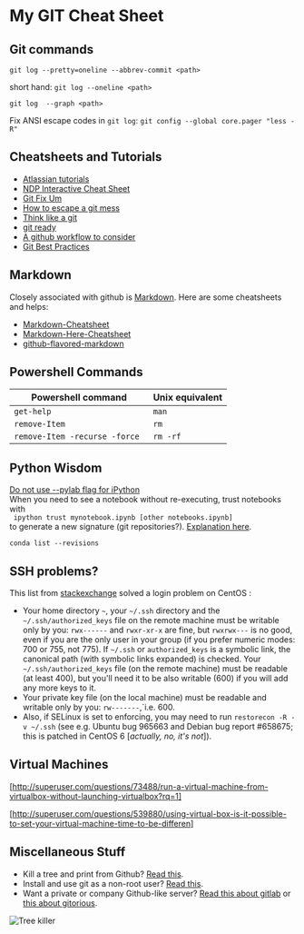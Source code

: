 # My GIT Cheat Sheet

## Git commands

`git log --pretty=oneline --abbrev-commit <path>` 

short hand: `git log --oneline <path>`

`git log  --graph <path>`

Fix ANSI escape codes in `git log`: `git config --global core.pager "less -R"`

## Cheatsheets and Tutorials

- [Atlassian tutorials](https://www.atlassian.com/git/tutorials/)
- [NDP Interactive Cheat Sheet](http://ndpsoftware.com/git-cheatsheet.html)
- [Git Fix Um](http://sethrobertson.github.io/GitFixUm/fixup.html)
- [How to escape a git mess](http://justinhileman.info/article/git-pretty/git-pretty.png)
- [Think like a git](http://think-like-a-git.net/)
- [git ready](http://gitready.com/)
- [A github workflow to consider](http://blog.spreedly.com/2014/06/24/merge-pull-request-considered-harmful/#.VGerbPnF98E)
- [Git Best Practices](http://sethrobertson.github.io/GitBestPractices/)

## Markdown

Closely associated with github is [Markdown](http://daringfireball.net/projects/markdown/syntax). Here are some cheatsheets and helps:

- [Markdown-Cheatsheet](https://github.com/adam-p/markdown-here/wiki/Markdown-Cheatsheet)
- [Markdown-Here-Cheatsheet](https://github.com/adam-p/markdown-here/wiki/Markdown-Here-Cheatsheet)
- [github-flavored-markdown](https://help.github.com/articles/github-flavored-markdown/)   

## Powershell Commands

|Powershell command| Unix equivalent|
|---|---|
| `get-help` | `man` |
| `remove-Item` | `rm` |
| `remove-Item -recurse -force ` | ` rm -rf ` |


## Python Wisdom

[Do not use --pylab flag for iPython](http://nbviewer.ipython.org/github/Carreau/posts/blob/master/10-No-PyLab-Thanks.ipynb)   
When you need to see a notebook without re-executing, trust notebooks with     
``` ipython trust mynotebook.ipynb [other notebooks.ipynb]```   
to generate a new signature (git repositories?). [Explanation here](http://ipython.org/ipython-doc/dev/notebook/notebook.html).  


``` conda list --revisions ```




## SSH problems?

This list from [stackexchange](http://stackexchange.com/) solved a login problem on CentOS :
- Your home directory `~`, your `~/.ssh` directory and the `~/.ssh/authorized_keys` file on the remote machine must be writable only by you: `rwx------` and `rwxr-xr-x` are fine, but `rwxrwx---` is no good,  even if you are the only user in your group (if you prefer numeric modes: 700 or 755, not 775).
If `~/.ssh` or `authorized_keys` is a symbolic link, the canonical path (with symbolic links expanded) is checked.
Your `~/.ssh/authorized_keys` file (on the remote machine) must be readable (at least 400), but you'll need it to be also writable (600) if you will add any more keys to it.
- Your private key file (on the local machine) must be readable and writable only by you: `rw-------`,`i.e. 600.
- Also, if SELinux is set to enforcing, you may need to run `restorecon -R -v ~/.ssh` (see e.g. Ubuntu bug 965663 and Debian bug report #658675; this is patched in CentOS 6 [*actually, no, it's not*]).

## Virtual Machines

[http://superuser.com/questions/73488/run-a-virtual-machine-from-virtualbox-without-launching-virtualbox?rq=1]

[http://superuser.com/questions/539880/using-virtual-box-is-it-possible-to-set-your-virtual-machine-time-to-be-differen]

## Miscellaneous Stuff

- Kill a tree and print from Github? [Read this](https://gitprint.com/).  
- Install and use git as a non-root user? [Read this](http://joemaller.com/908/how-to-install-git-on-a-shared-host/).   
- Want a private or company Github-like server? [Read this about gitlab](https://about.gitlab.com/gitlab-ce/) or [this about gitorious](http://getgitorious.com/). 


![Tree killer](images/04142010inset2.jpg) 



